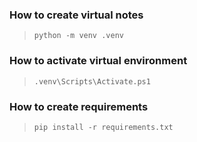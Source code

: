 




### How to create virtual notes
> `python -m venv .venv`

### How to activate virtual environment
>`.venv\Scripts\Activate.ps1`
### How to create requirements 
>`pip install -r requirements.txt`


